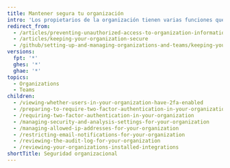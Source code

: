 ```yaml
---
title: Mantener segura tu organización
intro: 'Los propietarios de la organización tienen varias funciones que los ayudan a mantener seguros los proyectos y los datos. Si eres el propietario de una organización, deberás revisar frecuentemente las bitácoras de auditoría de la misma{% ifversion not ghae %}, los estados de 2FA de los miembros,{% endif %} y la configuración de las aplicaciones para garantizar que no haya ocurrido ningún tipo de actividad maliciosa o no autorizada.'
redirect_from:
  - /articles/preventing-unauthorized-access-to-organization-information/
  - /articles/keeping-your-organization-secure
  - /github/setting-up-and-managing-organizations-and-teams/keeping-your-organization-secure
versions:
  fpt: '*'
  ghes: '*'
  ghae: '*'
topics:
  - Organizations
  - Teams
children:
  - /viewing-whether-users-in-your-organization-have-2fa-enabled
  - /preparing-to-require-two-factor-authentication-in-your-organization
  - /requiring-two-factor-authentication-in-your-organization
  - /managing-security-and-analysis-settings-for-your-organization
  - /managing-allowed-ip-addresses-for-your-organization
  - /restricting-email-notifications-for-your-organization
  - /reviewing-the-audit-log-for-your-organization
  - /reviewing-your-organizations-installed-integrations
shortTitle: Seguridad organizacional
---
```


